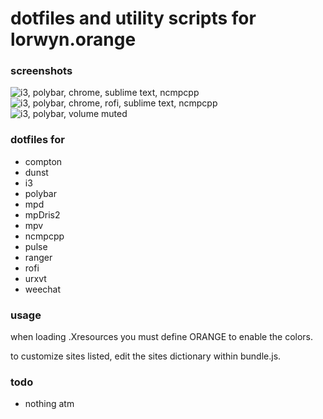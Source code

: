 # dotfiles and utility scripts for lorwyn.orange

### screenshots

![i3, polybar, chrome, sublime text, ncmpcpp](http://i.imgur.com/VztyKQn.png)
![i3, polybar, chrome, rofi, sublime text, ncmpcpp](http://i.imgur.com/z8CQD0g.png)
![i3, polybar, volume muted](http://i.imgur.com/0nWVmst.png)

### dotfiles for

- compton
- dunst
- i3
- polybar
- mpd
- mpDris2
- mpv
- ncmpcpp
- pulse
- ranger
- rofi
- urxvt
- weechat

### usage

when loading .Xresources you must define ORANGE to enable the colors.

to customize sites listed, edit the sites dictionary within bundle.js.

### todo

- nothing atm